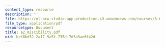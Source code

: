 ```yaml
---
content_type: resource
description: ''
file: https://ol-ocw-studio-app-production.s3.amazonaws.com/courses/3-014-materials-laboratory-fall-2006/bef8bd322a179a5f735d7d3a3ae6f42d_a2_miscibility.pdf
file_type: application/pdf
resourcetype: Document
title: a2_miscibility.pdf
uid: bef8bd32-2a17-9a5f-735d-7d3a3ae6f42d
---
```

